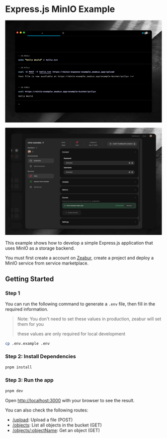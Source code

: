 # Express.js MinIO Example

![](./screenshots/results.png)

![](./screenshots/img.png)

This example shows how to develop a simple Express.js application that uses MinIO as a storage backend.

You must first create a account on [Zeabur](https://zeabur.com), create a project and deploy a MinIO service from service marketplace.

## Getting Started

### Step 1

You can run the following command to generate a `.env` file, then fill in the required information.

> Note: You don't need to set these values in production, zeabur will set them for you
>
> these values are only required for local development

```bash
cp .env.example .env
```

### Step 2: Install Dependencies

```bash
pnpm install
```

### Step 3: Run the app

```bash
pnpm dev
```

Open [http://localhost:3000](http://localhost:3000) with your browser to see the result.

You can also check the following routes:

- [/upload](http://localhost:3000/upload): Upload a file (POST)
- [/objects](http://localhost:3000/objects): List all objects in the bucket (GET)
- [/objects/:objectName](http://localhost:3000/objects/:objectName): Get an object (GET)
